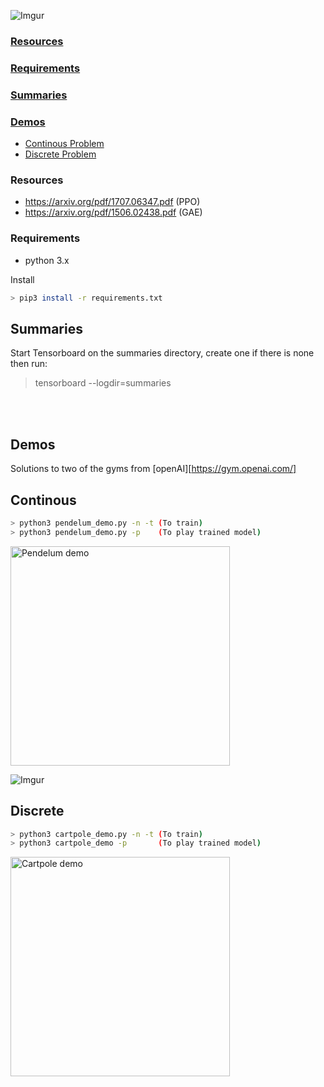 ![Imgur](https://i.imgur.com/9v1BFS3.png)

### [Resources](#resources-1)
### [Requirements](#requirements-1)
### [Summaries](#summaries-1)
### [Demos](#demos-1)
  * [Continous Problem](#continous)
  * [Discrete Problem](#discrete)

### Resources 
  * https://arxiv.org/pdf/1707.06347.pdf (PPO)
  * https://arxiv.org/pdf/1506.02438.pdf (GAE)

### Requirements
  * python 3.x

Install
```bash
> pip3 install -r requirements.txt
```

Summaries
---
Start Tensorboard on the summaries directory, create one if there is none then run:
> tensorboard --logdir=summaries


<br>
<br>

## Demos
Solutions to two of the gyms from [openAI][https://gym.openai.com/]

## Continous

```bash
> python3 pendelum_demo.py -n -t (To train)
> python3 pendelum_demo.py -p    (To play trained model)
```

<a href="https://giphy.com/gifs/jxa5HFQeS3CLO2Sxdm"> <img width=351px src="https://media.giphy.com/media/jxa5HFQeS3CLO2Sxdm/giphy.gif" title="Pendelum demo"/></a>

![Imgur](https://i.imgur.com/vxiH7GY.png)


## Discrete

```bash
> python3 cartpole_demo.py -n -t (To train)
> python3 cartpole_demo -p       (To play trained model)
```

<a href="https://giphy.com/gifs/3rWc8qOYjVCfsgiqh2"> <img width=351px src="https://media.giphy.com/media/3rWc8qOYjVCfsgiqh2/giphy.gif" title="Cartpole demo"/></a>
